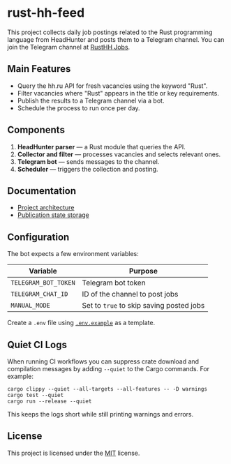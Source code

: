 # rust-hh-feed

This project collects daily job postings related to the Rust programming language from HeadHunter and posts them to a Telegram channel.
You can join the Telegram channel at [RustHH Jobs](https://t.me/rusthhjobs).

## Main Features

- Query the hh.ru API for fresh vacancies using the keyword "Rust".
- Filter vacancies where "Rust" appears in the title or key requirements.
- Publish the results to a Telegram channel via a bot.
- Schedule the process to run once per day.

## Components

1. **HeadHunter parser** — a Rust module that queries the API.
2. **Collector and filter** — processes vacancies and selects relevant ones.
3. **Telegram bot** — sends messages to the channel.
4. **Scheduler** — triggers the collection and posting.

## Documentation
- [Project architecture](docs/README.md)
- [Publication state storage](docs/TECHNICAL_DETAILS.md)

## Configuration
The bot expects a few environment variables:

| Variable | Purpose |
|----------|---------------------------------------------------------|
| `TELEGRAM_BOT_TOKEN` | Telegram bot token |
| `TELEGRAM_CHAT_ID` | ID of the channel to post jobs |
| `MANUAL_MODE` | Set to `true` to skip saving posted jobs |

Create a `.env` file using [`.env.example`](.env.example) as a template.

## Quiet CI Logs
When running CI workflows you can suppress crate download and compilation
messages by adding `--quiet` to the Cargo commands. For example:

```
cargo clippy --quiet --all-targets --all-features -- -D warnings
cargo test --quiet
cargo run --release --quiet
```

This keeps the logs short while still printing warnings and errors.

## License
This project is licensed under the [MIT](LICENSE) license.
